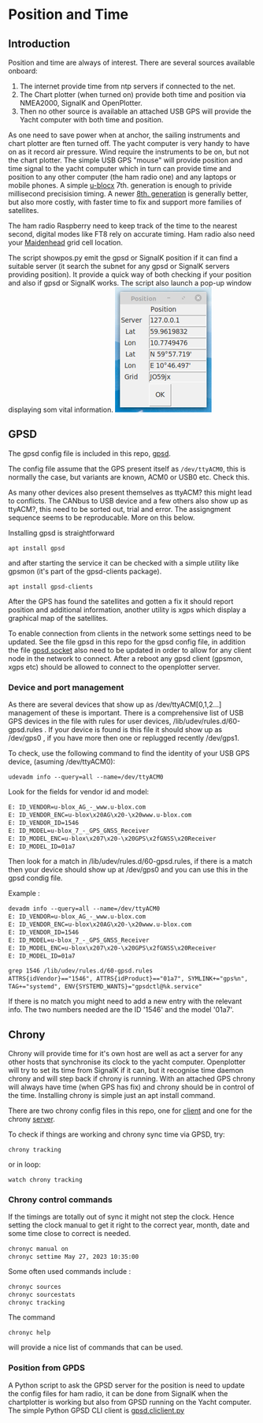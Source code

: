 # Position and Time

## Introduction
Position and time are always of interest. There are several sources available
onboard:
1. The internet provide time from ntp servers if connected to the net.
2. The Chart plotter (when turned on) provide both time and position via NMEA2000, SignalK and OpenPlotter.
3. Then no other source is available an attached USB GPS will provide the Yacht computer with both time and position.

As one need to save power when at anchor, the sailing instruments and chart 
plotter are ften turned off. The yacht computer is very handy to have on as it 
record air pressure. Wind require the instruments to be on, but not the 
chart plotter. The simple USB GPS "mouse" will provide position and time signal
to the yacht computer which in turn can provide time and position to any other 
computer (the ham radio one) and any laptops or mobile phones.  A simple 
[u-blocx](https://www.u-blox.com) 7th. generation is enough to privide millisecond
precisision timing. A newer [8th. generation](https://www.u-blox.com/en/product/ubx-m8030-series) is 
generally better, but also more costly, with faster time to fix and support more families of satellites.

The ham radio Raspberry need to keep track of the time to the nearest second, digital 
modes like FT8 rely on accurate timing. Ham radio also need your 
[Maidenhead](https://en.wikipedia.org/wiki/Maidenhead_Locator_System) grid cell 
location.

The script showpos.py emit the gpsd or SignalK position if it can find a suitable server
(it search the subnet for any gpsd or SignalK servers providing position).
It provide a quick way of both checking if your position and also if gpsd or SignalK works.
The script also launch a pop-up window displaying som vital information.
![Control window](https://github.com/olewsaa/amateur-radio/blob/main/on-the-move/showpos.png)

## GPSD
The gpsd config file is included in this repo,
[gpsd](https://github.com/olewsaa/Yacht-computer/blob/master/GPSD%20Position%20and%20Time/gpsd).

The config file assume that the GPS present itself as ```/dev/ttyACM0```, this is 
normally the case, but variants are known, ACM0 or USB0 etc. Check this.

As many other devices also present themselves as ttyACM? this might lead to 
conflicts. The CANbus to USB device and a few others also show up as ttyACM?,
this need to be sorted out, trial and error. The assigngment sequence seems
to be reproducable. More on this below.

Installing gpsd is straightforward 
```
apt install gpsd
```
and after starting the service it can 
be checked with a simple utility like gpsmon (it's part of the 
gpsd-clients package).
```
apt install gpsd-clients
```
After the GPS has found the satellites and gotten a fix it should report position 
and additional information, another utility is xgps which display a graphical 
map of the satellites.

To enable connection from clients in the network some settings need to be updated.
See the file gpsd in this repo for the gpsd config file, in addition the file
[gpsd.socket](https://github.com/olewsaa/Yacht-computer/blob/master/GPSD%20Position%20and%20Time/gpsd.socket) 
also need to be updated in order to allow for any client node in 
the network to connect. After a reboot any gpsd client (gpsmon, xgps etc) should be 
allowed to connect to the openplotter server.


### Device and port management
As there are several devices that show up as /dev/ttyACM[0,1,2...] management of these 
is  important. There is a comprehensive list of USB GPS  devices in the file with 
rules for user devices, /lib/udev/rules.d/60-gpsd.rules . If your device is found is this 
file it should show up as /dev/gps0 , if you have more then one or replugged recently 
/dev/gps1.

To check, use the following command to find the identity of your USB GPS device,
(asuming /dev/ttyACM0):
``` 
udevadm info --query=all --name=/dev/ttyACM0
``` 
Look for the fields for vendor id and model:
``` 
E: ID_VENDOR=u-blox_AG_-_www.u-blox.com
E: ID_VENDOR_ENC=u-blox\x20AG\x20-\x20www.u-blox.com
E: ID_VENDOR_ID=1546
E: ID_MODEL=u-blox_7_-_GPS_GNSS_Receiver
E: ID_MODEL_ENC=u-blox\x207\x20-\x20GPS\x2fGNSS\x20Receiver
E: ID_MODEL_ID=01a7
``` 
Then look for a match in /lib/udev/rules.d/60-gpsd.rules, if there is a match
then your device should show up at /dev/gps0 and you can use this in the gpsd condig file.

Example :
```
devadm info --query=all --name=/dev/ttyACM0 
E: ID_VENDOR=u-blox_AG_-_www.u-blox.com
E: ID_VENDOR_ENC=u-blox\x20AG\x20-\x20www.u-blox.com
E: ID_VENDOR_ID=1546
E: ID_MODEL=u-blox_7_-_GPS_GNSS_Receiver
E: ID_MODEL_ENC=u-blox\x207\x20-\x20GPS\x2fGNSS\x20Receiver
E: ID_MODEL_ID=01a7
```
```
grep 1546 /lib/udev/rules.d/60-gpsd.rules
ATTRS{idVendor}=="1546", ATTRS{idProduct}=="01a7", SYMLINK+="gps%n", TAG+="systemd", ENV{SYSTEMD_WANTS}="gpsdctl@%k.service"
```

If there is no match you might need to add a new entry with the relevant info. The 
two numbers needed are the ID '1546' and the model '01a7'.



## Chrony
 Chrony will provide time for it's own host are well as act a server for 
any other hosts that synchronise its clock to the yacht computer. 
Openplotter will try to set its time from SignalK if it can, but it recognise 
time daemon chrony and will step back if chrony is running. With an attached 
GPS chrony will always have time (when GPS has fix) and chrony should be in
control of the time. Installing chrony is simple just an apt install command.

There are two chrony config files in this repo, one for 
[client](https://github.com/olewsaa/Yacht-computer/blob/master/GPSD%20Position%20and%20Time/chrony.conf.client) 
and one for the  chrony 
[server](https://github.com/olewsaa/Yacht-computer/blob/master/GPSD%20Position%20and%20Time/chrony.conf.server). 

To check if things are working and chrony sync time via GPSD, try:
```
chrony tracking
```
or in loop:
```
watch chrony tracking
```


### Chrony control commands
If the timings are totally out of sync it might not step the clock. 
Hence setting the clock manual to get it right to the correct year, month, 
date and some time close to correct is needed.
```
chronyc manual on
chronyc settime May 27, 2023 10:35:00
```
Some often used commands include :
```
chronyc sources
chronyc sourcestats
chronyc tracking
```
The command 
```
chronyc help
```
will provide a nice list of commands that can be used.


### Position from GPDS
A Python script to ask the GPSD server for the position is need to update the config files
for ham radio, it can be done from SignalK when the chartplotter is working but also from GPSD
running on the Yacht computer. The simple Python GPSD CLI client is 
[gpsd.cliclient.py](https://github.com/olewsaa/Yacht-computer/blob/master/GPSD%20Position%20and%20Time/gpsd.cliclient.py)

